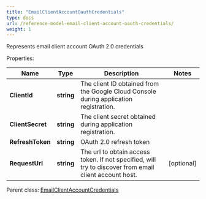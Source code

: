 ```yaml
---
title: "EmailClientAccountOauthCredentials"
type: docs
url: /reference-model-email-client-account-oauth-credentials/
weight: 1
---
```

Represents email client account OAuth 2.0 credentials             

Properties:

Name | Type | Description | Notes
---- | ---- | ----------- | -----
**ClientId** | **string** | The client ID obtained from the Google Cloud Console during application registration.              | 
**ClientSecret** | **string** | The client secret obtained during application registration.              | 
**RefreshToken** | **string** | OAuth 2.0 refresh token              | 
**RequestUrl** | **string** | The url to obtain access token. If not specified, will try to discover from email client account host.              | [optional] 

Parent class: [EmailClientAccountCredentials](/email/reference-model-email-client-account-credentials/)

